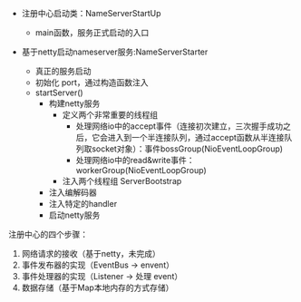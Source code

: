 

- 注册中心启动类：NameServerStartUp
  - main函数，服务正式启动的入口
  
- 基于netty启动nameserver服务:NameServerStarter
  - 真正的服务启动
  - 初始化 port，通过构造函数注入
  - startServer()
    - 构建netty服务
      - 定义两个非常重要的线程组
        - 处理网络io中的accept事件（连接初次建立，三次握手成功之后，它会进入到一个半连接队列，通过accept函数从半连接队列取socket对象）：事件bossGroup(NioEventLoopGroup) 
        - 处理网络io中的read&write事件：workerGroup(NioEventLoopGroup)
      - 注入两个线程组 ServerBootstrap
    - 注入编解码器
    - 注入特定的handler
    - 启动netty服务


注册中心的四个步骤：
1. 网络请求的接收（基于netty，未完成）
2. 事件发布器的实现（EventBus -> envent）
3. 事件处理器的实现（Listener -> 处理 event）
4. 数据存储（基于Map本地内存的方式存储）
